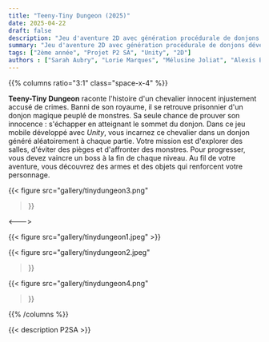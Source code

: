 ```yaml
---
title: "Teeny-Tiny Dungeon (2025)"
date: 2025-04-22
draft: false
description: "Jeu d'aventure 2D avec génération procédurale de donjons développé avec Unity"
summary: "Jeu d'aventure 2D avec génération procédurale de donjons développé avec Unity"
tags: ["2ème année", "Projet P2 SA", "Unity", "2D"]
authors : ["Sarah Aubry", "Lorie Marques", "Mélusine Joliat", "Alexis Béchir"]
---
```


{{% columns ratio="3:1" class="space-x-4" %}} <!-- begin columns block -->

**Teeny-Tiny Dungeon** raconte l'histoire d'un chevalier innocent injustement accusé de crimes. 
Banni de son royaume, il se retrouve prisonnier d'un donjon magique peuplé de monstres. 
Sa seule chance de prouver son innocence : s'échapper en atteignant le sommet du donjon.
Dans ce jeu mobile développé avec _Unity_, vous incarnez ce chevalier dans un donjon généré aléatoirement à chaque partie. 
Votre mission est d'explorer des salles, d'éviter des pièges et d'affronter des monstres. 
Pour progresser, vous devez vaincre un boss à la fin de chaque niveau. 
Au fil de votre aventure, vous découvrez des armes et des objets qui renforcent votre personnage.

{{< figure
src="gallery/tinydungeon3.png"
>}}

<---> <!-- magic separator, between columns -->

<div class="[&>figure]:my-4">
{{< figure
src="gallery/tinydungeon1.jpeg"
>}}

{{< figure
src="gallery/tinydungeon2.jpeg"
>}}

{{< figure
src="gallery/tinydungeon4.png"
>}}
</div>

{{% /columns %}}

{{< description P2SA >}}